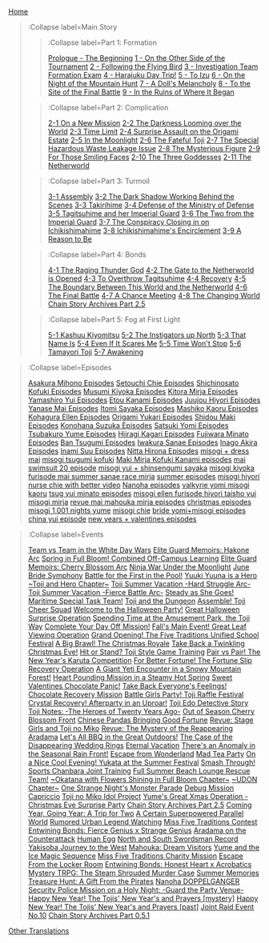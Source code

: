 [Home](/)
> :Collapse label=Main Story
> 
> > :Collapse label=Part 1: Formation
> > 
> > [Prologue - The Beginning](/docs/Prologue_-_The_Beginning)
> > [1 - On the Other Side of the Tournament](/docs/1_-_On_the_Other_Side_of_the_Tournament)
> > [2 - Following the Flying Bird](/docs/2_-_Following_the_Flying_Bird)
> > [3 - Investigation Team Formation Exam](/docs/3_-_Investigation_Team_Formation_Exam)
> > [4 - Harajuku Day Trip!](/docs/4_-_Harajuku_Day_Trip!)
> > [5 - To Izu](/docs/5_-_To_Izu)
> > [6 - On the Night of the Mountain Hunt](/docs/6_-_On_the_Night_of_the_Mountain_Hunt)
> > [7 - A Doll's Melancholy](/docs/7_-_A_Doll's_Melancholy)
> > [8 - To the Site of the Final Battle](/docs/8_-_To_the_Site_of_the_Final_Battle)
> > [9 - In the Ruins of Where It Began](/docs/9_-_In_the_Ruins_of_Where_It_Began)
>
> > :Collapse label=Part 2: Complication
> >
> > [2-1 On a New Mission](/docs/2-1_On_a_New_Mission)
> > [2-2 The Darkness Looming over the World](/docs/2-2_The_Darkness_Looming_over_the_World)
> > [2-3 Time Limit](/docs/2-3_Time_Limit)
> > [2-4 Surprise Assault on the Origami Estate](/docs/2-4_Surprise_Assault_on_the_Origami_Estate)
> > [2-5 In the Moonlight](/docs/2-5_In_the_Moonlight)
> > [2-6 The Fateful Toji](/docs/2-6_The_Fateful_Toji)
> > [2-7 The Special Hazardous Waste Leakage Issue](/docs/2-7_The_Special_Hazardous_Waste_Leakage_Issue)
> > [2-8 The Mysterious Figure](/docs/2-8_The_Mysterious_Figure)
> > [2-9 For Those Smiling Faces](/docs/2-9_For_Those_Smiling_Faces)
> > [2-10 The Three Goddesses](/docs/2-10_The_Three_Goddesses)
> > [2-11 The Netherworld](/docs/2-11_The_Netherworld)
>
> > :Collapse label=Part 3: Turmoil
> >
> > [3-1 Assembly](/docs/3-1_Assembly)
> > [3-2 The Dark Shadow Working Behind the Scenes](/docs/3-2_The_Dark_Shadow_Working_Behind_the_Scenes)
> > [3-3 Takirihime](/docs/3-3_Takirihime)
> > [3-4 Defense of the Ministry of Defense](/docs/3-4_Defense_of_the_Ministry_of_Defense)
> > [3-5 Tagitsuhime and her Imperial Guard](/docs/3-5_Tagitsuhime_and_her_Imperial_Guard)
> > [3-6 The Two from the Imperial Guard](/docs/3-6_The_Two_from_the_Imperial_Guard)
> > [3-7 The Conspiracy Closing in on Ichikishimahime](/docs/3-7_The_Conspiracy_Closing_in_on_Ichikishimahime)
> > [3-8 Ichikishimahime's Encirclement](/docs/3-8_Ichikishimahime's_Encirclement)
> > [3-9 A Reason to Be](/docs/3-9_A_Reason_to_Be)
>
> > :Collapse label=Part 4: Bonds
> >
> > [4-1 The Raging Thunder God](/docs/4-1_The_Raging_Thunder_God)
> > [4-2 The Gate to the Netherworld is Opened](/docs/4-2_The_Gate_to_the_Netherworld_is_Opened)
> > [4-3 To Overthrow Tagitsuhime](/docs/4-3_To_Overthrow_Tagitsuhime)
> > [4-4 Recovery](/docs/4-4_Recovery)
> > [4-5 The Boundary Between This World and the Netherworld](/docs/4-5_The_Boundary_Between_This_World_and_the_Netherworld)
> > [4-6 The Final Battle](/docs/4-6_The_Final_Battle)
> > [4-7 A Chance Meeting](/docs/4-7_A_Chance_Meeting)
> > [4-8 The Changing World](/docs/4-8_The_Changing_World)
> > [Chain Story Archives Part 2.5](/docs/Chain_Story_Archives_Part_2.5)
>
> > :Collapse label=Part 5: Fog at First Light
> >
> > [5-1 Kashuu Kiyomitsu](/docs/5-1_Kashuu_Kiyomitsu)
> > [5-2 The Instigators up North](/docs/5-2_The_Instigators_up_North)
> > [5-3 That Name Is](/docs/5-3_That_Name_Is)
> > [5-4 Even If It Scares Me](/docs/5-4_Even_If_It_Scares_Me)
> > [5-5 Time Won't Stop](/docs/5-5_Time_Won't_Stop)
> > [5-6 Tamayori Toji](/docs/5-6_Tamayori_Toji)
> > [5-7 Awakening](/docs/5-7_Awakening)

> :Collapse label=Episodes
> 
> [Asakura Mihono Episodes](/docs/Asakura_Mihono_Episodes)
> [Setouchi Chie Episodes](/docs/Setouchi_Chie_Episodes)
> [Shichinosato Kofuki Episodes](/docs/Shichinosato_Kofuki_Episodes)
> [Musumi Kiyoka Episodes](/docs/Musumi_Kiyoka_Episodes)
> [Kitora Mirja Episodes](/docs/Kitora_Mirja_Episodes)
> [Yamashiro Yui Episodes](/docs/Yamashiro_Yui_Episodes)
> [Etou Kanami Episodes](/docs/Etou_Kanami_Episodes)
> [Juujou Hiyori Episodes](/docs/Juujou_Hiyori_Episodes)
> [Yanase Mai Episodes](/docs/Yanase_Mai_Episodes)
> [Itomi Sayaka Episodes](/docs/Itomi_Sayaka_Episodes)
> [Mashiko Kaoru Episodes](/docs/Mashiko_Kaoru_Episodes)
> [Kohagura Ellen Episodes](/docs/Kohagura_Ellen_Episodes)
> [Origami Yukari Episodes](/docs/Origami_Yukari_Episodes)
> [Shidou Maki Episodes](/docs/Shidou_Maki_Episodes)
> [Konohana Suzuka Episodes](/docs/Konohana_Suzuka_Episodes)
> [Satsuki Yomi Episodes](/docs/Satsuki_Yomi_Episodes)
> [Tsubakuro Yume Episodes](/docs/Tsubakuro_Yume_Episodes)
> [Hiiragi Kagari Episodes](/docs/Hiiragi_Kagari_Episodes)
> [Fujiwara Minato Episodes](/docs/Fujiwara_Minato_Episodes)
> [Ban Tsugumi Episodes](/docs/Ban_Tsugumi_Episodes)
> [Iwakura Sanae Episodes](/docs/Iwakura_Sanae_Episodes)
> [Inago Akira Episodes](/docs/Inago_Akira_Episodes)
> [Inami Suu Episodes](/docs/Inami_Suu_Episodes)
> [Nitta Hirona Episodes](/docs/Nitta_Hirona_Episodes)
> [misogi + dress mai](/docs/misogi_+_dress_mai)
> [misogi tsugumi kofuki](/docs/misogi_tsugumi_kofuki)
> [Maki Mirja Kofuki Kanami episodes](/docs/Maki_Mirja_Kofuki_Kanami_episodes)
> [mai swimsuit 20 episode](/docs/mai_swimsuit_20_episode)
> [misogi yui + shinsengumi sayaka](/docs/misogi_yui_+_shinsengumi_sayaka)
> [misogi kiyoka furisode mai summer sanae race mirja](/docs/misogi_kiyoka_furisode_mai_summer_sanae_race_mirja)
> [summer episodes](/docs/summer_episodes)
> [misogi hiyori nurse chie with better video](/docs/misogi_hiyori_nurse_chie_with_better_video)
> [Nanoha episodes](/docs/Nanoha_episodes)
> [valkyrie yomi misogi kaoru](/docs/valkyrie_yomi_misogi_kaoru)
> [tsug yui minato episodes](/docs/tsug_yui_minato_episodes)
> [misogi ellen furisode hiyori taisho yui](/docs/misogi_ellen_furisode_hiyori_taisho_yui)
> [misogi mirja](/docs/misogi_mirja)
> [revue mai mahouka mirja episodes](/docs/revue_mai_mahouka_mirja_episodes)
> [christmas episodes](/docs/christmas_episodes)
> [misogi 1,001 nights yume](/docs/misogi_1,001_nights_yume)
> [misogi chie](/docs/misogi_chie)
> [bride yomi+misogi episodes](/docs/bride_yomi+misogi_episodes)
> [china yui episode](/docs/china_yui_episode)
> [new years + valentines episodes](/docs/new_years_+_valentines_episodes)

> :Collapse label=Events
> 
> [Team vs Team in the White Day Wars](/docs/Team_vs_Team_in_the_White_Day_Wars)
> [Elite Guard Memoirs: Hakone Arc](/docs/Elite_Guard_Memoirs:_Hakone_Arc)
> [Spring in Full Bloom! Combined Off-Campus Learning](/docs/Spring_in_Full_Bloom!_Combined_Off-Campus_Learning)
> [Elite Guard Memoirs: Cherry Blossom Arc](/docs/Elite_Guard_Memoirs:_Cherry_Blossom_Arc)
> [Ninja War Under the Moonlight](/docs/Ninja_War_Under_the_Moonlight)
> [June Bride Symphony](/docs/June_Bride_Symphony)
> [Battle for the First in the Pool!](/docs/Battle_for_the_First_in_the_Pool!)
> [Yuuki Yuuna is a Hero \~Toji and Hero Chapter\~](/docs/Yuuki_Yuuna_is_a_Hero_~Toji_and_Hero_Chapter~)
> [Toji Summer Vacation -Hard Struggle Arc-](/docs/Toji_Summer_Vacation_-Hard_Struggle_Arc-)
> [Toji Summer Vacation -Fierce Battle Arc-](/docs/Toji_Summer_Vacation_-Fierce_Battle_Arc-)
> [Steady as She Goes! Maritime Special Task Team!](/docs/Steady_as_She_Goes!_Maritime_Special_Task_Team!)
> [Toji and the Dungeon](/docs/Toji_and_the_Dungeon)
> [Assemble! Toji Cheer Squad](/docs/Assemble!_Toji_Cheer_Squad)
> [Welcome to the Halloween Party!](/docs/Welcome_to_the_Halloween_Party!)
> [Great Halloween Surprise Operation](/docs/Great_Halloween_Surprise_Operation)
> [Spending Time at the Amusement Park, the Toji Way](/docs/Spending_Time_at_the_Amusement_Park,_the_Toji_Way)
> [Complete Your Day Off Mission!](/docs/Complete_Your_Day_Off_Mission!)
> [Fall's Main Event! Great Leaf Viewing Operation](/docs/Fall's_Main_Event!_Great_Leaf_Viewing_Operation)
> [Grand Opening! The Five Traditions Unified School Festival](/docs/Grand_Opening!_The_Five_Traditions_Unified_School_Festival)
> [A Big Brawl! The Christmas Royale](/docs/A_Big_Brawl!_The_Christmas_Royale)
> [Take Back a Twinkling Christmas Eve!](/docs/Take_Back_a_Twinkling_Christmas_Eve!)
> [Hit or Stand? Toji Style Game Training](/docs/Hit_or_Stand?_Toji_Style_Game_Training)
> [Pair vs Pair! The New Year's Karuta Competition](/docs/Pair_vs_Pair!_The_New_Year's_Karuta_Competition)
> [For Better Fortune! The Fortune Slip Recovery Operation](/docs/For_Better_Fortune!_The_Fortune_Slip_Recovery_Operation)
> [A Giant Yeti Encounter in a Snowy Mountain Forest!](/docs/A_Giant_Yeti_Encounter_in_a_Snowy_Mountain_Forest!)
> [Heart Pounding Mission in a Steamy Hot Spring](/docs/Heart_Pounding_Mission_in_a_Steamy_Hot_Spring)
> [Sweet Valentines Chocolate Panic!](/docs/Sweet_Valentines_Chocolate_Panic!)
> [Take Back Everyone's Feelings! Chocolate Recovery Mission](/docs/Take_Back_Everyone's_Feelings!_Chocolate_Recovery_Mission)
> [Battle Girls Party! Toji Raffle Festival](/docs/Battle_Girls_Party!_Toji_Raffle_Festival)
> [Crystal Recovery! Afterparty in an Uproar!](/docs/Crystal_Recovery!_Afterparty_in_an_Uproar!)
> [Toji Edo Detective Story](/docs/Toji_Edo_Detective_Story)
> [Toji Notes: -The Heroes of Twenty Years Ago-](/docs/Toji_Notes:_-The_Heroes_of_Twenty_Years_Ago-)
> [Out of Season Cherry Blossom Front](/docs/Out_of_Season_Cherry_Blossom_Front)
> [Chinese Pandas Bringing Good Fortune](/docs/Chinese_Pandas_Bringing_Good_Fortune)
> [Revue: Stage Girls and Toji no Miko](/docs/Revue:_Stage_Girls_and_Toji_no_Miko)
> [Revue: The Mystery of the Reappearing Aradama](/docs/Revue:_The_Mystery_of_the_Reappearing_Aradama)
> [Let's All BBQ in the Great Outdoors!](/docs/Let's_All_BBQ_in_the_Great_Outdoors!)
> [The Case of the Disappearing Wedding Rings](/docs/The_Case_of_the_Disappearing_Wedding_Rings)
> [Eternal Vacation](/docs/Eternal_Vacation)
> [There's an Anomaly in the Seasonal Rain Front!](/docs/There's_an_Anomaly_in_the_Seasonal_Rain_Front!)
> [Escape from Wonderland](/docs/Escape_from_Wonderland)
> [Mad Tea Party](/docs/Mad_Tea_Party)
> [On a Nice Cool Evening! Yukata at the Summer Festival](/docs/On_a_Nice_Cool_Evening!_Yukata_at_the_Summer_Festival)
> [Smash Through! Sports Chanbara Joint Training](/docs/Smash_Through!_Sports_Chanbara_Joint_Training)
> [Full Summer Beach Lounge Rescue Team!](/docs/Full_Summer_Beach_Lounge_Rescue_Team!)
> [\~Okatana with Flowers Shining in Full Bloom Chapter\~](/docs/~Okatana_with_Flowers_Shining_in_Full_Bloom_Chapter~)
> [\~UDON Chapter\~](/docs/~UDON_Chapter~)
> [One Strange Night's Monster Parade](/docs/One_Strange_Night's_Monster_Parade)
> [Debug Mission Capriccio](/docs/Debug_Mission_Capriccio)
> [Toji no Miko Idol Project](/docs/Toji_no_Miko_Idol_Project)
> [Yume's Great Xmas Operation - Christmas Eve Surprise Party](/docs/Yume's_Great_Xmas_Operation_-_Christmas_Eve_Surprise_Party)
> [Chain Story Archives Part 2.5](/docs/Chain_Story_Archives_Part_2.5)
> [Coming Year, Going Year: A Trip for Two](/docs/Coming_Year,_Going_Year:_A_Trip_for_Two)
> [A Certain Superpowered Parallel World](/docs/A_Certain_Superpowered_Parallel_World)
> [Rumored Urban Legend Watching](/docs/Rumored_Urban_Legend_Watching)
> [Miss Five Traditions Contest](/docs/Miss_Five_Traditions_Contest)
> [Entwining Bonds: Fierce Genius x Strange Genius](/docs/Entwining_Bonds:_Fierce_Genius_x_Strange_Genius)
> [Aradama on the Counterattack](/docs/Aradama_on_the_Counterattack)
> [Human Egg](/docs/Human_Egg)
> [North and South Swordsman Record](/docs/North_and_South_Swordsman_Record)
> [Yakisoba Journey to the West](/docs/Yakisoba_Journey_to_the_West)
> [Mahouka: Dream Visitors](/docs/Mahouka:_Dream_Visitors)
> [Yume and the Ice Magic Sequence](/docs/Yume_and_the_Ice_Magic_Sequence)
> [Miss Five Traditions Charity Mission](/docs/Miss_Five_Traditions_Charity_Mission)
> [Escape From the Locker Room](/docs/Escape_From_the_Locker_Room)
> [Entwining Bonds: Honest Heart x Acrobatics](/docs/Entwining_Bonds:_Honest_Heart_x_Acrobatics)
> [Mystery TRPG: The Steam Shrouded Murder Case](/docs/Mystery_TRPG:_The_Steam_Shrouded_Murder_Case)
> [Summer Memories](/docs/Summer_Memories)
> [Treasure Hunt: A Gift From the Pirates](/docs/Treasure_Hunt:_A_Gift_From_the_Pirates)
> [Nanoha DOPPELGANGER](/docs/Nanoha_DOPPELGANGER)
> [Security Police Mission on a Holy Night: -Guard the Party Venue-](/docs/Security_Police_Mission_on_a_Holy_Night:_-Guard_the_Party_Venue-)
> [Happy New Year! The Tojis' New Year's and Prayers [mystery]](/docs/Happy_New_Year!_The_Tojis'_New_Year's_and_Prayers_[mystery])
> [Happy New Year! The Tojis' New Year's and Prayers [past]](/docs/Happy_New_Year!_The_Tojis'_New_Year's_and_Prayers_[past])
> [Joint Raid Event No.10](/docs/Joint_Raid_Event_No.10)
> [Chain Story Archives Part 0.5.1](/docs/Chain_Story_Archives_Part_0.5.1)

[Other Translations](/other)
